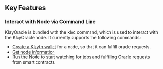 ## Key Features

### Interact with Node via Command Line
KlayOracle is bundled with the kloc command, which is used to interact with the KlayOracle node. It currently supports the following commands:

* [Create a Klaytn wallet](https://klayoracle.gitbook.io/klayoracle-documentation/components/kloc-command) for a node, so that it can fulfill oracle requests.
* [Get node information](https://klayoracle.gitbook.io/klayoracle-documentation/components/kloc-command)
* [Run the Node](https://klayoracle.gitbook.io/klayoracle-documentation/components/kloc-command) to start watching for jobs and fulfilling Oracle requests from smart contracts.